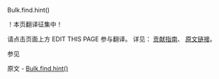  Bulk.find.hint()

 ！本页翻译征集中！

请点击页面上方 EDIT THIS PAGE 参与翻译。
详见：
[贡献指南]( https://github.com/JinMuInfo/MongoDB-Manual-zh/blob/master/CONTRIBUTING.md )、
[原文链接](  https://docs.mongodb.com/manual/reference/method/Bulk.find.hint/  )。

 参见

原文 - [Bulk.find.hint()]( https://docs.mongodb.com/manual/reference/method/Bulk.find.hint/ )

